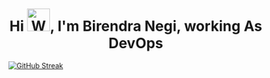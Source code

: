 <h1 align="center">Hi <img src="https://raw.githubusercontent.com/nixin72/nixin72/master/wave.gif" 
         alt="Waving hand animated gif"
         height="45"
         width="45" />, I'm Birendra Negi, working As DevOps
</h1>


         
<!--
**BirenNegi/BirenNegi** is a ✨ _special_ ✨ repository because its `README.md` (this file) appears on your GitHub profile.

Here are some ideas to get you started:

🔭 I’m currently working on ...
🌱 I’m currently learning ...
👯 I’m looking to collaborate on ...
🤔 I’m looking for help with ...
💬 Ask me about ...
📫 How to reach me: ...
😄 Pronouns: ...
⚡ Fun fact: ...
-->

[![GitHub Streak](http://github-readme-streak-stats.herokuapp.com?user=BirenNegi&theme=leafy&date_format=M%20j%5B%2C%20Y%5D)](https://git.io/streak-stats)
